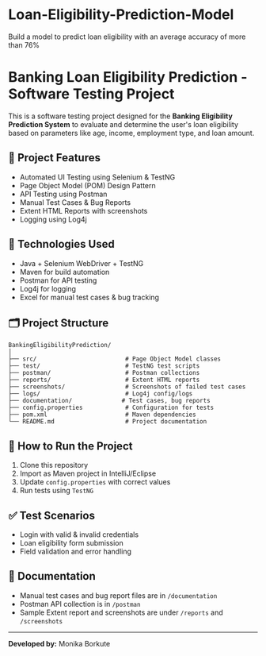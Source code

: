 Loan-Eligibility-Prediction-Model
==============================

Build a model to predict loan eligibility with an average accuracy of more than 76%

# Banking Loan Eligibility Prediction - Software Testing Project

This is a software testing project designed for the **Banking Eligibility Prediction System** to evaluate and determine the user's loan eligibility based on parameters like age, income, employment type, and loan amount.

## 📌 Project Features
- Automated UI Testing using Selenium & TestNG
- Page Object Model (POM) Design Pattern
- API Testing using Postman
- Manual Test Cases & Bug Reports
- Extent HTML Reports with screenshots
- Logging using Log4j

## 🧪 Technologies Used
- Java + Selenium WebDriver + TestNG
- Maven for build automation
- Postman for API testing
- Log4j for logging
- Excel for manual test cases & bug tracking

## 🗂️ Project Structure
```
BankingEligibilityPrediction/
│
├── src/                         # Page Object Model classes
├── test/                        # TestNG test scripts
├── postman/                     # Postman collections
├── reports/                     # Extent HTML reports
├── screenshots/                 # Screenshots of failed test cases
├── logs/                        # Log4j config/logs
├── documentation/              # Test cases, bug reports
├── config.properties            # Configuration for tests
├── pom.xml                      # Maven dependencies
└── README.md                    # Project documentation
```

## 🚀 How to Run the Project
1. Clone this repository
2. Import as Maven project in IntelliJ/Eclipse
3. Update `config.properties` with correct values
4. Run tests using `TestNG`

## ✅ Test Scenarios
- Login with valid & invalid credentials
- Loan eligibility form submission
- Field validation and error handling

## 📂 Documentation
- Manual test cases and bug report files are in `/documentation`
- Postman API collection is in `/postman`
- Sample Extent report and screenshots are under `/reports` and `/screenshots`

---
**Developed by:** Monika Borkute  


